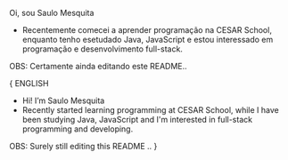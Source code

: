 Oi, sou Saulo Mesquita
- Recentemente comecei a aprender programação na CESAR School, enquanto tenho esetudado Java, JavaScript e estou interessado em programação e desenvolvimento full-stack.

OBS: Certamente ainda editando este README..


{
ENGLISH
- Hi! I’m Saulo Mesquita
- Recently started learning programming at CESAR School, while I have been studying Java, JavaScript and I'm interested in full-stack programming and developing.

OBS: Surely still editing this README ..
}
